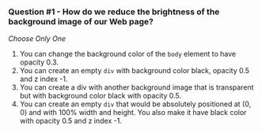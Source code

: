### Question #1 - How do we reduce the brightness of the background image of our Web page?

*Choose Only One*

1. You can change the background color of the `body` element to have opacity 0.3.
2. You can create an empty `div` with background color black, opacity 0.5 and z index -1.
3. You can create a div with another background image that is transparent but with background color black with opacity 0.5.
4. You can create an empty `div` that would be absolutely positioned at (0, 0) and with 100% width and height. You also make it have black color with opacity 0.5 and z index -1.
